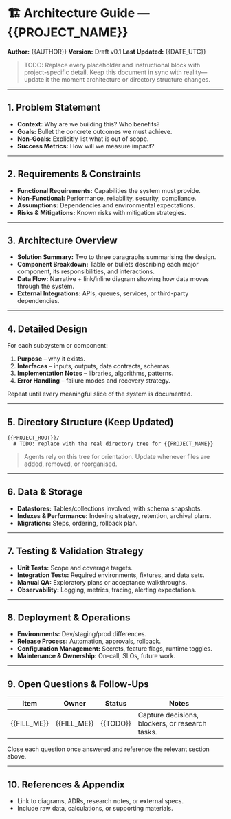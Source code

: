 # 🏗️ Architecture Guide — {{PROJECT_NAME}}
**Author:** {{AUTHOR}}
**Version:** Draft v0.1
**Last Updated:** {{DATE_UTC}}

> TODO: Replace every placeholder and instructional block with project-specific detail. Keep this document in sync with reality—update it the moment architecture or directory structure changes.

---

## 1. Problem Statement
<!-- ID: problem_statement -->
- **Context:** Why are we building this? Who benefits?
- **Goals:** Bullet the concrete outcomes we must achieve.
- **Non-Goals:** Explicitly list what is out of scope.
- **Success Metrics:** How will we measure impact?

---

## 2. Requirements & Constraints
<!-- ID: requirements_constraints -->
- **Functional Requirements:** Capabilities the system must provide.
- **Non-Functional:** Performance, reliability, security, compliance.
- **Assumptions:** Dependencies and environmental expectations.
- **Risks & Mitigations:** Known risks with mitigation strategies.

---

## 3. Architecture Overview
<!-- ID: architecture_overview -->
- **Solution Summary:** Two to three paragraphs summarising the design.
- **Component Breakdown:** Table or bullets describing each major component, its responsibilities, and interactions.
- **Data Flow:** Narrative + link/inline diagram showing how data moves through the system.
- **External Integrations:** APIs, queues, services, or third-party dependencies.

---

## 4. Detailed Design
<!-- ID: detailed_design -->
For each subsystem or component:
1. **Purpose** – why it exists.
2. **Interfaces** – inputs, outputs, data contracts, schemas.
3. **Implementation Notes** – libraries, algorithms, patterns.
4. **Error Handling** – failure modes and recovery strategy.

Repeat until every meaningful slice of the system is documented.

---

## 5. Directory Structure (Keep Updated)
<!-- ID: directory_structure -->
```
{{PROJECT_ROOT}}/
  # TODO: replace with the real directory tree for {{PROJECT_NAME}}
```

> Agents rely on this tree for orientation. Update whenever files are added, removed, or reorganised.

---

## 6. Data & Storage
<!-- ID: data_storage -->
- **Datastores:** Tables/collections involved, with schema snapshots.
- **Indexes & Performance:** Indexing strategy, retention, archival plans.
- **Migrations:** Steps, ordering, rollback plan.

---

## 7. Testing & Validation Strategy
<!-- ID: testing_strategy -->
- **Unit Tests:** Scope and coverage targets.
- **Integration Tests:** Required environments, fixtures, and data sets.
- **Manual QA:** Exploratory plans or acceptance walkthroughs.
- **Observability:** Logging, metrics, tracing, alerting expectations.

---

## 8. Deployment & Operations
<!-- ID: deployment_operations -->
- **Environments:** Dev/staging/prod differences.
- **Release Process:** Automation, approvals, rollback.
- **Configuration Management:** Secrets, feature flags, runtime toggles.
- **Maintenance & Ownership:** On-call, SLOs, future work.

---

## 9. Open Questions & Follow-Ups
<!-- ID: open_questions -->
| Item | Owner | Status | Notes |
| ---- | ----- | ------ | ----- |
| {{FILL_ME}} | {{FILL_ME}} | {{TODO}} | Capture decisions, blockers, or research tasks. |

Close each question once answered and reference the relevant section above.

---

## 10. References & Appendix
<!-- ID: references_appendix -->
- Link to diagrams, ADRs, research notes, or external specs.
- Include raw data, calculations, or supporting materials.

